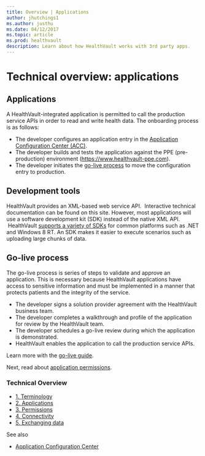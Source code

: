 ```yaml
---
title: Overview | Applications
author: jhutchings1
ms.author: justhu
ms.date: 04/12/2017
ms.topic: article
ms.prod: healthvault
description: Learn about how HealthVault works with 3rd party apps. 
---
```


Technical overview: applications
================================

Applications
------------

A HealthVault-integrated application is permitted to call the production service APIs in order to read and write health data. The onboarding process is as follows:

-   The developer configures an application entry in the [Application Configuration Center (ACC)](https://config.healthvault-ppe.com).
-   The developer builds and tests the application against the PPE (pre-production) environment (<https://www.healthvault-ppe.com>).
-   The developer initiates the <a href="/healthvault/publishing/go-live" id="Introduction_14442_17">go-live process</a> to move the configuration entry to production.

Development tools
-----------------

HealthVault provides an XML-based web service API.  Interactive technical documentation can be found on this site. However, most applications will use a software development kit (SDK) instead of the native XML API.  HealthVault <a href="/healthvault/index#pivot=sdkstools">supports a variety of SDKs</a> for common platforms such as .NET and Windows 8 RT. An SDK makes it easier to execute scenarios such as uploading large chunks of data.

Go-live process
---------------

The go-live process is series of steps to validate and approve an application. This is necessary because HealthVault applications have access to sensitive information and must be implemented in a manner that protects patients and the integrity of the service.

-   The developer signs a solution provider agreement with the HealthVault business team.
-   The developer completes a walkthrough and profile of the application for review by the HealthVault team.
-   The developer schedules a go-live review during which the application is demonstrated.
-   HealthVault enables the application to call the production service APIs.

Learn more with the <a href="/healthvault/publishing/go-live" id="Introduction_14442_20">go-live guide</a>.

Next, read about <a href="/healthvault/introduction/technical-overview-permissions" id="Introduction_14442_16">application permissions</a>.

<span id="singleColInThreeColLayout"></span>

### Technical Overview

-   <a href="technical-overview" id="RightRailLinkListSection_14442_10">1. Terminology</a>
-   <a href="technical-overview-applications" id="RightRailLinkListSection_14442_11">2. Applications</a>
-   <a href="technical-overview-permissions" id="RightRailLinkListSection_14442_12">3. Permissions</a>
-   <a href="technical-overview-connectivity" id="RightRailLinkListSection_14442_13">4. Connectivity</a>
-   <a href="technical-overview-exchanging-data" id="RightRailLinkListSection_14442_14">5. Exchanging data</a>

See also

-   <a href="https://config.healthvault-ppe.com" id="RightRailLinkListSection_14442_9">Application Configuration Center</a>
